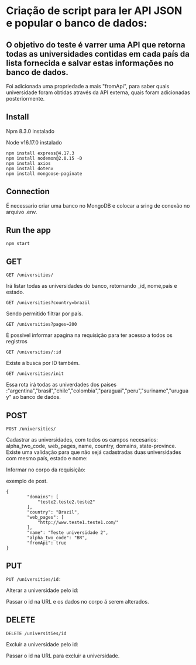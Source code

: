 # Criação de script para ler API JSON e popular o banco de dados:

## O objetivo do teste é varrer uma API que retorna todas as universidades contidas em cada país da lista fornecida e salvar estas informações no banco de dados.

Foi adicionada uma propriedade a mais "fromApi", para saber quais universidade foram obtidas através da API externa, quais foram adicionadas posteriormente.

## Install

Npm 8.3.0 instalado

Node v16.17.0 instalado

    npm install express@4.17.3
    npm install nodemon@2.0.15 -D
    npm install axios
    npm install dotenv
    npm install mongoose-paginate

## Connection

É necessario criar uma banco no MongoDB e colocar a sring de conexão no arquivo .env.

## Run the app

    npm start

## GET

 `GET /universities/`

  Irá listar todas as universidades do banco, retornando _id, nome,país e estado.
 
 `GET /universities?country=brazil`
 
  Sendo permitido filtrar por país.
 
 `GET /universities?pages=200`
 
  É possivel informar apagina na requisição para ter acesso a todos os registros
 
 `GET /universities/:id`

  Existe a busca por ID também.
  
 `GET /universities/init`
 
  Essa rota irá todas as univerdades dos paises :"argentina","brasil","chile","colombia","paraguai","peru","suriname","uruguay" ao banco de dados.

## POST

`POST /universities/`

Cadastrar as universidades, com todos os campos necesarios: alpha_two_code, web_pages, name, country, domains, state-province.
Existe uma validação para que não sejá cadastradas duas universidades com mesmo país, estado e nome:

Informar no corpo da requisição:

exemplo de post.

    {
            "domains": [
                "teste2.teste2.teste2"
            ],
            "country": "Brazil",
            "web_pages": [
                "http://www.teste1.teste1.com/"
            ],
            "name": "Teste universidade 2",
            "alpha_two_code": "BR",
            "fromApi": true
    }
   
## PUT

`PUT /universities/id:`

Alterar a universidade pelo id:

Passar o id na URL e os dados no corpo á serem alterados.

## DELETE

`DELETE /universities/id`

Excluir a universidade pelo id:

Passar o id na URL para excluir a universidade.





